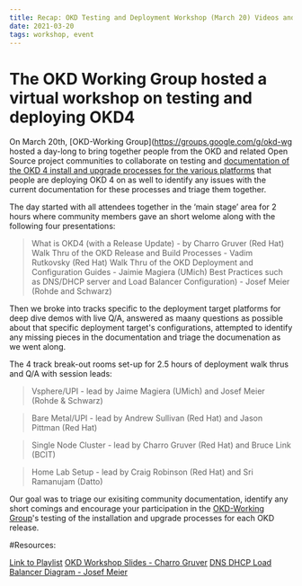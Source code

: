 ```yaml
---
title: Recap: OKD Testing and Deployment Workshop (March 20) Videos and Additional Resources
date: 2021-03-20
tags: workshop, event
---
```


# The OKD Working Group hosted a virtual workshop on testing and deploying OKD4

On March 20th, [OKD-Working Group](https://groups.google.com/g/okd-wg hosted a day-long to bring together people from the OKD and related Open Source project communities to collaborate on testing and [documentation of the OKD 4 install and upgrade processes for the various platforms](https://github.com/elmiko/okd-deployment-configuration-guides) that people are deploying OKD 4 on as well to identify any issues with the current documentation for these processes and triage them together.

The day started with all attendees together in the ‘main stage’ area for 2 hours where community members gave an short welome along with the following four presentations:

> What is OKD4 (with a Release Update) - by Charro Gruver (Red Hat)
> Walk Thru of the OKD Release and Build Processes - Vadim Rutkovsky (Red Hat)
> Walk Thru of the OKD Deployment and Configuration Guides - Jaimie Magiera (UMich)
> Best Practices such as DNS/DHCP server and Load Balancer Configuration) - Josef Meier (Rohde and Schwarz) 

Then we broke into tracks specific to the deployment target platforms for deep dive demos with live Q/A, answered as maany questions as possible about that specific deployment target's configurations, attempted to identify any missing pieces in the documentation and triage the documenation as we went along.  

The 4 track break-out rooms set-up for 2.5 hours of deployment walk thrus and Q/A with session leads:

> Vsphere/UPI - lead by Jaime Magiera (UMich) and Josef Meier (Rohde & Schwarz)

> Bare Metal/UPI - lead by Andrew Sullivan (Red Hat) and Jason Pittman (Red Hat)

> Single Node Cluster - lead by Charro Gruver (Red Hat) and Bruce Link (BCIT)

> Home Lab Setup - lead by Craig Robinson (Red Hat) and Sri Ramanujam (Datto)

Our goal was to triage our exisiting community documentation, identify any short comings and encourage your participation in the [OKD-Working Group](https://groups.google.com/g/okd-wg)'s testing of the installation and upgrade processes for each OKD release. 

#Resources:

[Link to Playlist](https://www.youtube.com/playlist?list=PLaR6Rq6Z4Iqfe0yvNnyYZnYR3Z3Emb_Zm)
[OKD Workshop Slides - Charro Gruver](https://github.com/openshift-cs/okd.io/blob/master/source/blog/slides/OKD-Workshop.pdf)
[DNS DHCP Load Balancer Diagram - Josef Meier](https://github.com/openshift-cs/okd.io/blob/master/source/blog/slides/workshop-okd-2021-03-20-josef-meier-dns-diagram.pdf)

